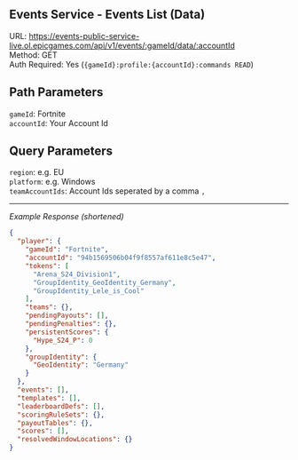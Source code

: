 ## Events Service - Events List (Data)

URL: https://events-public-service-live.ol.epicgames.com/api/v1/events/:gameId/data/:accountId \
Method: GET \
Auth Required: Yes (`{gameId}:profile:{accountId}:commands READ`)

## Path Parameters

`gameId`: Fortnite <br/>
`accountId`: Your Account Id

## Query Parameters

`region`: e.g. EU <br/>
`platform`: e.g. Windows <br/>
`teamAccountIds`: Account Ids seperated by a comma `,`

---

_Example Response (shortened)_

```json
{
  "player": {
    "gameId": "Fortnite",
    "accountId": "94b1569506b04f9f8557af611e8c5e47",
    "tokens": [
      "Arena_S24_Division1",
      "GroupIdentity_GeoIdentity_Germany",
      "GroupIdentity_Lele_is_Cool"
    ],
    "teams": {},
    "pendingPayouts": [],
    "pendingPenalties": {},
    "persistentScores": {
      "Hype_S24_P": 0
    },
    "groupIdentity": {
      "GeoIdentity": "Germany"
    }
  },
  "events": [],
  "templates": [],
  "leaderboardDefs": [],
  "scoringRuleSets": {},
  "payoutTables": {},
  "scores": [],
  "resolvedWindowLocations": {}
}
```
